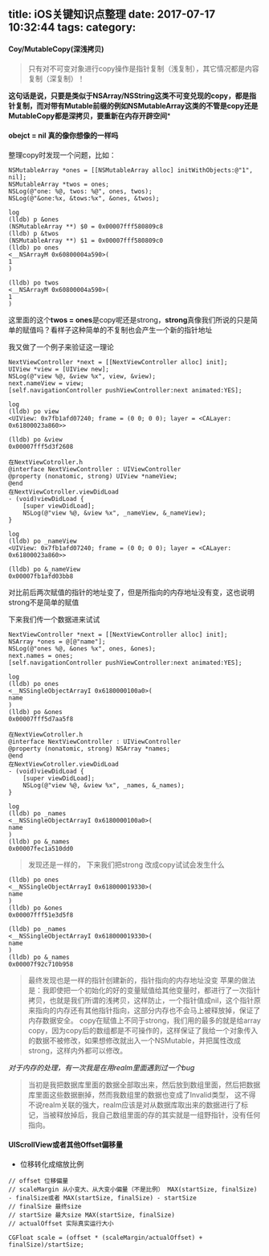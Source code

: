 title: iOS关键知识点整理
date: 2017-07-17 10:32:44
tags:
category:
---

#### Coy/MutableCopy(深浅拷贝)
> 只有对不可变对象进行copy操作是指针复制（浅复制），其它情况都是内容复制（深复制）！

**这句话是说，只要是类似于NSArray/NSString这类不可变兑现的copy，都是指针复制，而对带有Mutable前缀的例如NSMutableArray这类的不管是copy还是MutableCopy都是深拷贝，要重新在内存开辟空间***


#### obejct = nil 真的像你想像的一样吗

整理copy时发现一个问题，比如：
```
NSMutableArray *ones = [[NSMutableArray alloc] initWithObjects:@"1", nil];
NSMutableArray *twos = ones;
NSLog(@"one: %@, twos: %@", ones, twos);
NSLog(@"&one:%x, &tows:%x", &ones, &twos);

log
(lldb) p &ones
(NSMutableArray **) $0 = 0x00007fff580809c8
(lldb) p &twos
(NSMutableArray **) $1 = 0x00007fff580809c0
(lldb) po ones
<__NSArrayM 0x60800004a590>(
1
)

(lldb) po twos
<__NSArrayM 0x60800004a590>(
1
)

```
这里面的这个**twos = ones**是copy呢还是strong，**strong**真像我们所说的只是简单的赋值吗？看样子这种简单的不复制也会产生一个新的指针地址

我又做了一个例子来验证这一理论


```
NextViewController *next = [[NextViewController alloc] init];
UIView *view = [UIView new];
NSLog(@"view %@, &view %x", view, &view);
next.nameView = view;
[self.navigationController pushViewController:next animated:YES];

log
(lldb) po view
<UIView: 0x7fb1afd07240; frame = (0 0; 0 0); layer = <CALayer: 0x61800023a860>>

(lldb) po &view
0x00007fff5d3f2608

在NextViewCotroller.h
@interface NextViewController : UIViewController
@property (nonatomic, strong) UIView *nameView;
@end
在NextViewCotroller.viewDidLoad
- (void)viewDidLoad {
    [super viewDidLoad];    
    NSLog(@"view %@, &view %x", _nameView, &_nameView);
}

log
(lldb) po _nameView
<UIView: 0x7fb1afd07240; frame = (0 0; 0 0); layer = <CALayer: 0x61800023a860>>

(lldb) po &_nameView
0x00007fb1afd03bb8

```
对比前后两次赋值的指针的地址变了，但是所指向的内存地址没有变，这也说明strong不是简单的赋值


下来我们传一个数据进来试试
```
NextViewController *next = [[NextViewController alloc] init];
NSArray *ones = @[@"name"];
NSLog(@"ones %@, &ones %x", ones, &ones);
next.names = ones;
[self.navigationController pushViewController:next animated:YES];

log
(lldb) po ones
<__NSSingleObjectArrayI 0x6180000100a0>(
name
)
(lldb) po &ones
0x00007fff5d7aa5f8

在NextViewCotroller.h
@interface NextViewController : UIViewController
@property (nonatomic, strong) NSArray *names;
@end
在NextViewCotroller.viewDidLoad
- (void)viewDidLoad {
    [super viewDidLoad];    
    NSLog(@"view %@, &view %x", _names, &_names);
}

log
(lldb) po _names
<__NSSingleObjectArrayI 0x6180000100a0>(
name
)
(lldb) po &_names
0x00007fec1a510dd0
```
> 发现还是一样的， 下来我们把strong 改成copy试试会发生什么

```
(lldb) po ones
<__NSSingleObjectArrayI 0x618000019330>(
name
)
(lldb) po &ones
0x00007fff51e3d5f8

(lldb) po _names
<__NSSingleObjectArrayI 0x618000019330>(
name
)
(lldb) po &_names
0x00007f92c710b958
```

> 最终发现也是一样的指针创建新的，指针指向的内存地址没变
苹果的做法是：我即使把一个初始化的好的变量赋值给其他变量时，都进行了一次指针拷贝，也就是我们所谓的浅拷贝，这样防止，一个指针值成nil，这个指针原来指向的内存还有其他指针指向，这部分内存也不会马上被释放掉，保证了内存数据安全。
copy在赋值上不同于strong，我们用的最多的就是给array copy，因为copy后的数组都是不可操作的，这样保证了我给一个对象传入的数据不被修改，如果想修改就出入一个NSMutable，并把属性改成strong，这样内外都可以修改。


*对于内存的处理，有一次我是在用realm里面遇到过一个bug*

> 当初是我把数据库里面的数据全部取出来，然后放到数组里面，然后把数据库里面这些数据删掉，然而我数组里的数据也变成了Invalid类型， 这不得不说realm关联的强大，realm应该是对从数据库取出来的数据进行了标记，当被释放掉后，我自己数组里面的存的其实就是一组野指针，没有任何指向。

#### UIScrollView或者其他Offset偏移量
* 位移转化成缩放比例

```
// offset 位移偏量
// scaleMargin 从小变大、从大变小偏量（不是比例） MAX(startSize, finalSize) - finalSize或者 MAX(startSize, finalSize) - startSize
// finalSize 最终size
// startSize 最大size MAX(startSize, finalSize)
// actualOffset 实际真实运行大小

CGFloat scale = (offset * (scaleMargin/actualOffset) + finalSize)/startSize;
```
